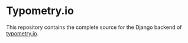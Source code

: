 # Typometry.io

This repository contains the complete source for the Django backend of [typometry.io](https://typometry.io).

